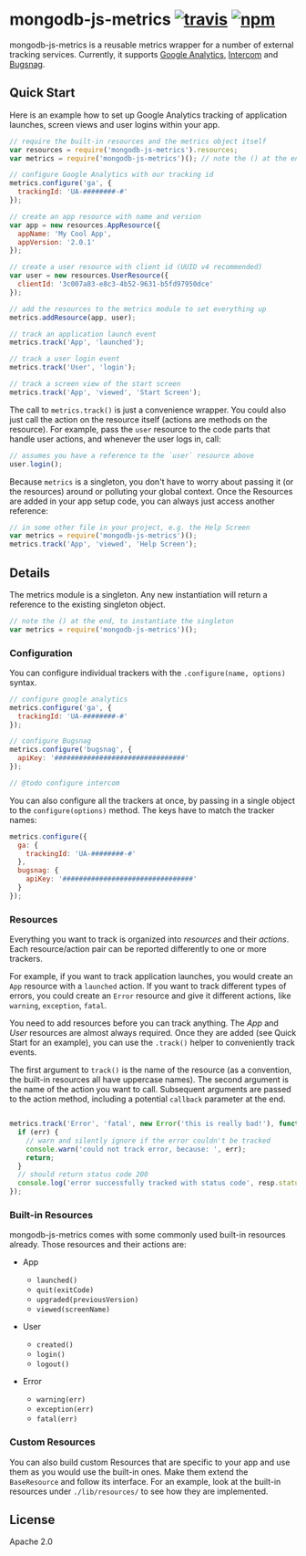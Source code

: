 # mongodb-js-metrics [![travis][travis_img]][travis_url] [![npm][npm_img]][npm_url]

mongodb-js-metrics is a reusable metrics wrapper for a number of external
tracking services. Currently, it supports [Google Analytics][ga], [Intercom][intercom]
and [Bugsnag][bugsnag].

## Quick Start

Here is an example how to set up Google Analytics tracking of application
launches, screen views and user logins within your app.

```js
// require the built-in resources and the metrics object itself
var resources = require('mongodb-js-metrics').resources;
var metrics = require('mongodb-js-metrics')(); // note the () at the end

// configure Google Analytics with our tracking id
metrics.configure('ga', {
  trackingId: 'UA-########-#'
});

// create an app resource with name and version
var app = new resources.AppResource({
  appName: 'My Cool App',
  appVersion: '2.0.1'
});

// create a user resource with client id (UUID v4 recommended)
var user = new resources.UserResource({
  clientId: '3c007a83-e8c3-4b52-9631-b5fd97950dce'
});

// add the resources to the metrics module to set everything up
metrics.addResource(app, user);

// track an application launch event
metrics.track('App', 'launched');

// track a user login event
metrics.track('User', 'login');

// track a screen view of the start screen
metrics.track('App', 'viewed', 'Start Screen');
```

The call to `metrics.track()` is just a convenience wrapper. You could also
just call the action on the resource itself (actions are methods on the
resource). For example, pass the `user` resource to the code parts that
handle user actions, and whenever the user logs in, call:

```js
// assumes you have a reference to the `user` resource above
user.login();
```

Because `metrics` is a singleton, you don't have to worry about passing it
(or the resources) around or polluting your global context. Once the Resources
are added in your app setup code, you can always just access another reference:

```js
// in some other file in your project, e.g. the Help Screen
var metrics = require('mongodb-js-metrics')();
metrics.track('App', 'viewed', 'Help Screen');
```

## Details

The metrics module is a singleton. Any new instantiation will return a
reference to the existing singleton object.

```js
// note the () at the end, to instantiate the singleton
var metrics = require('mongodb-js-metrics')();
```

### Configuration

You can configure individual trackers with the `.configure(name, options)`
syntax.

```js
// configure google analytics
metrics.configure('ga', {
  trackingId: 'UA-########-#'
});

// configure Bugsnag
metrics.configure('bugsnag', {
  apiKey: '################################'      
});

// @todo configure intercom
```

You can also configure all the trackers at once, by passing in a single object
to the `configure(options)` method. The keys have to match the tracker names:

```js
metrics.configure({
  ga: {
    trackingId: 'UA-########-#'
  },
  bugsnag: {
    apiKey: '################################'  
  }
});
```


### Resources

Everything you want to track is organized into _resources_ and their _actions_.
Each resource/action pair can be reported differently to one or more trackers.

For example, if you want to track application launches, you would create an
`App` resource with a `launched` action. If you want to track different types
of errors, you could create an `Error` resource and give it different actions,
like `warning`, `exception`, `fatal`.


You need to add resources before you can track anything. The _App_ and _User_
resources are almost always required. Once they are added (see Quick Start for
an example), you can use the `.track()` helper to conveniently track events.

The first argument to `track()` is the name of the resource (as a convention,
the built-in resources all have uppercase names). The second argument is the
name of the action you want to call. Subsequent arguments are passed to the
action method, including a potential `callback` parameter at the end.

```js

metrics.track('Error', 'fatal', new Error('this is really bad!'), function(err, resp) {
  if (err) {
    // warn and silently ignore if the error couldn't be tracked
    console.warn('could not track error, because: ', err);
    return;
  }
  // should return status code 200
  console.log('error successfully tracked with status code', resp.statusCode);
});

```

### Built-in Resources

mongodb-js-metrics comes with some commonly used built-in resources already.
Those resources and their actions are:

- App
  - `launched()`
  - `quit(exitCode)`
  - `upgraded(previousVersion)`
  - `viewed(screenName)`

- User
  - `created()`
  - `login()`
  - `logout()`

- Error
  - `warning(err)`
  - `exception(err)`
  - `fatal(err)`


### Custom Resources

You can also build custom Resources that are specific to your app and use
them as you would use the built-in ones. Make them extend the `BaseResource`
and follow its interface. For an example, look at the built-in resources
under `./lib/resources/` to see how they are implemented.

## License

Apache 2.0

[travis_img]: https://img.shields.io/travis/mongodb-js/mongodb-js-metrics.svg
[travis_url]: https://travis-ci.org/mongodb-js/mongodb-js-metrics
[npm_img]: https://img.shields.io/npm/v/mongodb-js-metrics.svg
[npm_url]: https://npmjs.org/package/mongodb-js-metrics
[ga]: https://analytics.google.com
[intercom]: https://intercom.io
[bugsnag]: https://bugsnag.com
